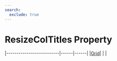 ```yaml
---
search:
  exclude: true
---
```


<h1 class="heading"><span class="name">ResizeColTitles Property</span></h1>

|--------------------------|------|------|
|[Grid](../objects/grid.md)|&nbsp;|&nbsp;|
